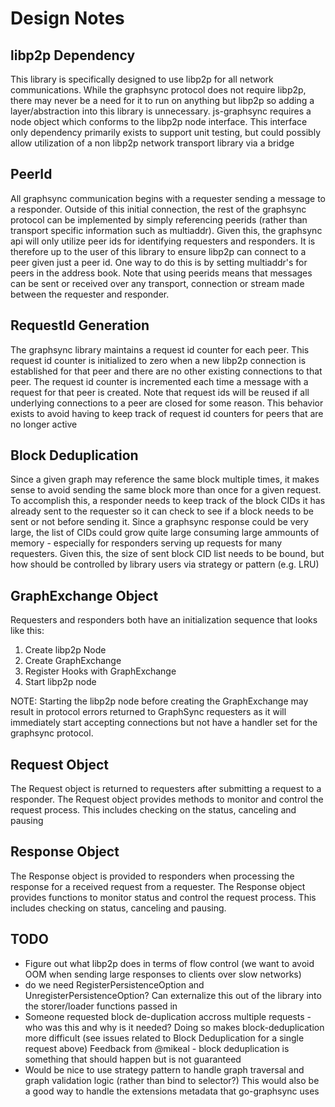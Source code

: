 Design Notes
============

libp2p Dependency
-----------------

This library is specifically designed to use libp2p for all network communications.  While the graphsync protocol does not require
libp2p, there may never be a need for it to run on anything but libp2p so adding a layer/abstraction into this library is unnecessary.
js-graphsync requires a node object which conforms to the libp2p node interface.  This interface only dependency primarily exists to
support unit testing, but could possibly allow utilization of a non libp2p network transport library via a bridge

PeerId
------

All graphsync communication begins with a requester sending a message to a responder.  Outside of this initial connection, the rest
of the graphsync protocol can be implemented by simply referencing peerids (rather than transport specific information such as 
multiaddr).  Given this, the graphsync api will only utilize peer ids for identifying requesters and responders.  It is therefore
up to the user of this library to ensure libp2p can connect to a peer given just a peer id.  One way to do this is by setting
multiaddr's for peers in the address book.  Note that using peerids means that messages can be sent or received over any transport,
connection or stream made between the requester and responder.  

RequestId Generation
--------------------

The graphsync library maintains a request id counter for each peer.  This request id counter is initialized to zero when a new
libp2p connection is established for that peer and there are no other existing connections to that peer.  The request id counter
is incremented each time a message with a request for that peer is created.  Note that request ids will be reused if all underlying
connections to a peer are closed for some reason.  This behavior exists to avoid having to keep track of request id counters
for peers that are no longer active

Block Deduplication
-------------------

Since a given graph may reference the same block multiple times, it makes sense to avoid sending the same block more than once
for a given request.  To accomplish this, a responder needs to keep track of the block CIDs it has already sent to the requester so
it can check to see if a block needs to be sent or not before sending it.  Since a graphsync response could be very large, the list of CIDs could grow
quite large consuming large ammounts of memory - especially for responders serving up requests for many requesters.  Given this, the size of sent
block CID list needs to be bound, but how should be controlled by library users via strategy or pattern (e.g. LRU)

GraphExchange Object
--------------------

Requesters and responders both have an initialization sequence that looks like this:

1) Create libp2p Node
2) Create GraphExchange
3) Register Hooks with GraphExchange
4) Start libp2p node

NOTE: Starting the libp2p node before creating the GraphExchange may result in protocol errors returned to GraphSync requesters as
it will immediately start accepting connections but not have a handler set for the graphsync protocol.

Request Object
--------------

The Request object is returned to requesters after submitting a request to a responder.  The Request object provides methods to monitor and
control the request process.  This includes checking on the status, canceling and pausing

Response Object
---------------

The Response object is provided to responders when processing the response for a received request from a requester.  The Response object provides
functions to monitor status and control the request process.  This includes checking on status, canceling and pausing.


TODO
----
* Figure out what libp2p does in terms of flow control (we want to avoid OOM when sending large responses to clients over slow networks)
* do we need RegisterPersistenceOption and UnregisterPersistenceOption?  Can externalize this out of the library into the storer/loader functions passed in
* Someone requested block de-duplication accross multiple requests - who was this and why is it needed?  Doing so makes block-deduplication more difficult (see issues related to Block Deduplication for a single request above)  Feedback from @mikeal - block deduplication is something that should happen but is not guaranteed 
* Would be nice to use strategy pattern to handle graph traversal and graph validation logic (rather than bind to selector?)  This would also be a good way
  to handle the extensions metadata that go-graphsync uses
